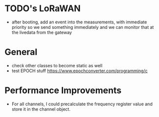# TODO's LoRaWAN

* after booting, add an event into the measurements, with immediate priority so we send something immediately and we can monitor that at the livedata from the gateway


# General
* check other classes to become static as well
* test EPOCH stuff https://www.epochconverter.com/programming/c

# Performance Improvements
* For all channels, I could precalculate the frequency register value and store it in the channel object.


